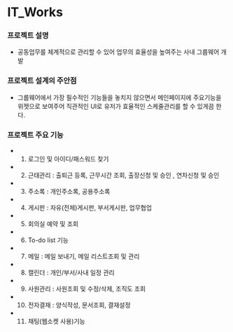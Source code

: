 # IT_Works

### 프로젝트 설명
- 공동업무를 체계적으로 관리할 수 있어 업무의 효율성을 높여주는 사내 그룹웨어 개발


### 프로젝트 설계의 주안점
- 그룹웨어에서 가장 필수적인 기능들을 놓치지 않으면서 메인페이지에 주요기능을 위젯으로 보여주어 직관적인 UI로 유저가 효율적인 스케줄관리를 할 수 있게끔 한다.


### 프로젝트 주요 기능

- 1. 로그인 및 아이디/패스워드 찾기
- 2. 근태관리 : 출퇴근 등록, 근무시간 조회, 출장신청 및 승인 , 연차신청 및 승인
- 3. 주소록 : 개인주소록, 공용주소록
- 4. 게시판 : 자유(전체)게시판, 부서게시판, 업무협업
- 5. 회의실 예약 및 조회
- 6. To-do list 기능
- 7. 메일 : 메일 보내기, 메일 리스트조회 및 관리
- 8. 캘린더 : 개인/부서/사내 일정 관리
- 9. 사원관리 : 사원조회 및 수정/삭제, 조직도 조회
- 10. 전자결재 : 양식작성, 문서조회, 결재설정
- 11. 채팅(웹소켓 사용)기능










